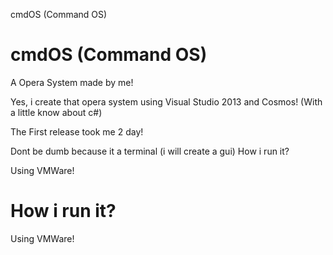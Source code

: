 cmdOS (Command OS)

# cmdOS (Command OS)
A Opera System made by me!

Yes, i create that opera system using Visual Studio 2013 and Cosmos! (With a little know about c#)

The First release took me 2 day!

Dont be dumb because it a terminal (i will create a gui)
How i run it?

Using VMWare!

# How i run it?

Using VMWare!
